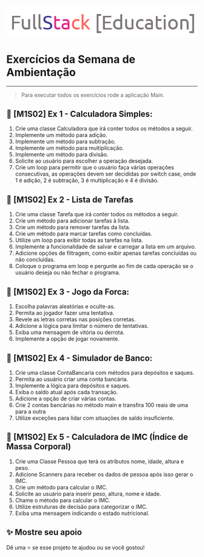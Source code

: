 ![logo.png](logo.png)

# Exercícios da Semana de Ambientação

---
> Para executar todos os exercícios rode a aplicação Main.

## 📖 [M1S02] Ex 1 - Calculadora Simples:
1. Crie uma classe Calculadora que irá conter todos os métodos a seguir.
2. Implemente um método para adição.
3. Implemente um método para subtração.
4. Implemente um método para multiplicação.
5. Implemente um método para divisão.
6. Solicite ao usuário para escolher a operação desejada.
7. Crie um loop para permitir que o usuário faça várias operações consecutivas, as operações devem ser decididas por switch case, onde 1 é adição, 2 é subtração, 3 é multiplicação e 4 é divisão.
   
## 📖 [M1S02] Ex 2 - Lista de Tarefas
1. Crie uma classe Tarefa que irá conter todos os métodos a seguir.
2. Crie um método para adicionar tarefas à lista.
3. Crie um método para remover tarefas da lista.
4. Crie um método para marcar tarefas como concluídas.
5. Utilize um loop para exibir todas as tarefas na lista.
6. Implemente a funcionalidade de salvar e carregar a lista em um arquivo.
7. Adicione opções de filtragem, como exibir apenas tarefas concluídas ou não concluídas.
8. Coloque o programa em loop e pergunte ao fim de cada operação se o usuário deseja ou não fechar o programa.
   
## 📖 [M1S02] Ex 3 - Jogo da Forca:
1. Escolha palavras aleatórias e oculte-as.
2. Permita ao jogador fazer uma tentativa.
3. Revele as letras corretas nas posições corretas.
4. Adicione a lógica para limitar o número de tentativas.
5. Exiba uma mensagem de vitória ou derrota.
6. Implemente a opção de jogar novamente.
   
## 📖 [M1S02] Ex 4 -  Simulador de Banco:
1. Crie uma classe ContaBancaria com métodos para depósitos e saques.
2. Permita ao usuário criar uma conta bancária.
3. Implemente a lógica para depósitos e saques.
4. Exiba o saldo atual após cada transação.
5. Adicione a opção de criar várias contas.
6. Crie 2 contas bancárias no método main e transfira 100 reais de uma para a outra
7. Utilize exceções para lidar com situações de saldo insuficiente.
   
## 📖 [M1S02] Ex 5 -  Calculadora de IMC (Índice de Massa Corporal)
1. Crie uma Classe Pessoa que terá os atributos nome, idade, altura e peso.
2. Adicione Scanners para receber os dados de pessoa após isso gerar o IMC.
3. Crie um método para calcular o IMC.
4. Solicite ao usuário para inserir peso, altura, nome e idade.
5. Chame o método para calcular o IMC.
6. Utilize estruturas de decisão para categorizar o IMC.
7. Exiba uma mensagem indicando o estado nutricional.


## ✨ Mostre seu apoio
Dê uma ⭐ se esse projeto te ajudou ou se você gostou!

